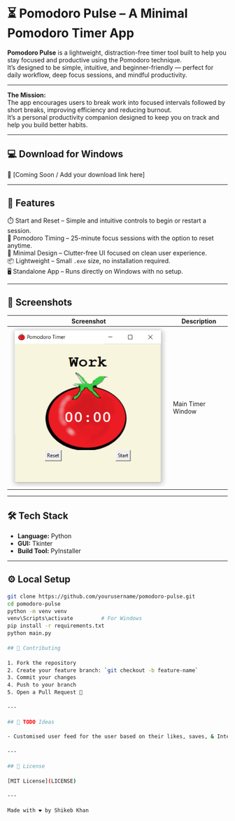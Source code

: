 # ⏳ Pomodoro Pulse – A Minimal Pomodoro Timer App

**Pomodoro Pulse** is a lightweight, distraction-free timer tool built to help you stay focused and productive using the Pomodoro technique.  
It’s designed to be simple, intuitive, and beginner-friendly — perfect for daily workflow, deep focus sessions, and mindful productivity.

---

**The Mission:**  
The app encourages users to break work into focused intervals followed by short breaks, improving efficiency and reducing burnout.  
It’s a personal productivity companion designed to keep you on track and help you build better habits.

---

## 💻 Download for Windows

🔗 [Coming Soon / Add your download link here]

---

## 🚀 Features

⏱️ Start and Reset – Simple and intuitive controls to begin or restart a session.  
🔔 Pomodoro Timing – 25-minute focus sessions with the option to reset anytime.  
🧠 Minimal Design – Clutter-free UI focused on clean user experience.  
📦 Lightweight – Small `.exe` size, no installation required.  
🖥️ Standalone App – Runs directly on Windows with no setup.

---

## 📸 Screenshots

| Screenshot | Description |
|------------|-------------|
| ![Main](screenshots/main_window.png) | Main Timer Window |

---

## 🛠 Tech Stack

- **Language:** Python  
- **GUI:** Tkinter  
- **Build Tool:** PyInstaller

---

## ⚙️ Local Setup

```bash
git clone https://github.com/yourusername/pomodoro-pulse.git
cd pomodoro-pulse
python -m venv venv
venv\Scripts\activate         # For Windows
pip install -r requirements.txt
python main.py

## 👥 Contributing

1. Fork the repository
2. Create your feature branch: `git checkout -b feature-name`
3. Commit your changes
4. Push to your branch
5. Open a Pull Request 🚀

---

## 📌 TODO Ideas

- Customised user feed for the user based on their likes, saves, & Interests

---

## 📄 License

[MIT License](LICENSE)

---

Made with ❤️ by Shikeb Khan
